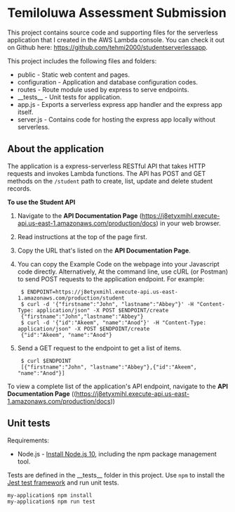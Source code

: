 # Temiloluwa Assessment Submission

This project contains source code and supporting files for the serverless application that I created in the AWS Lambda console. You can check it out on Github here: https://github.com/tehmi2000/studentserverlessapp.

This project includes the following files and folders:

- public - Static web content and pages.
- configuration - Application and database configuration codes.
- routes - Route module used by express to serve endpoints.
- \_\_tests__ - Unit tests for application.
- app.js - Exports a serverless express app handler and the express app itself.
- server.js - Contains code for hosting the express app locally without serverless.

## About the application

The application is a express-serverless RESTful API that takes HTTP requests and invokes Lambda functions. The API has POST and GET methods on the `/student` path to create, list, update and delete student records. 

**To use the Student API**

1. Navigate to the **API Documentation Page** (https://j8etyxmihl.execute-api.us-east-1.amazonaws.com/production/docs) in your web browser.
1. Read instructions at the top of the page first.
1. Copy the URL that's listed on the **API Documentation Page**.
1. You can copy the Example Code on the webpage into your Javascript code directly. Alternatively, At the command line, use cURL (or Postman) to send POST requests to the application endpoint. For example:

        $ ENDPOINT=https://j8etyxmihl.execute-api.us-east-1.amazonaws.com/production/student
        $ curl -d '{"firstname":"John", "lastname":"Abbey"}' -H "Content-Type: application/json" -X POST $ENDPOINT/create
        {"firstname":"John","lastname":"Abbey"}
        $ curl -d '{"id":"Akeem", "name":"Anod"}' -H "Content-Type: application/json" -X POST $ENDPOINT/create
        {"id":"Akeem", "name":"Anod"}

1. Send a GET request to the endpoint to get a list of items.

        $ curl $ENDPOINT
        [{"firstname":"John", "lastname":"Abbey"},{"id":"Akeem", "name":"Anod"}]


To view a complete list of the application's API endpoint, navigate to the **API Documentation Page** ((https://j8etyxmihl.execute-api.us-east-1.amazonaws.com/production/docs))

## Unit tests

Requirements:

* Node.js - [Install Node.js 10](https://nodejs.org/en/), including the npm package management tool.

Tests are defined in the \_\_tests__ folder in this project. Use `npm` to install the [Jest test framework](https://jestjs.io/) and run unit tests.

```bash
my-application$ npm install
my-application$ npm run test
```
